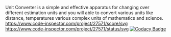 Unit Converter is a simple and effective apparatus for changing over different estimation units and you will able to convert various units like distance, temperatures various complex units of mathematics and science.
https://www.code-inspector.com/project/27571/score/svg
https://www.code-inspector.com/project/27571/status/svg
[![Codacy Badge](https://app.codacy.com/project/badge/Grade/ab8e84c57a1840edbac5b9f3a0036f95)](https://www.codacy.com/gh/bhargavi-muppirisetti/Stepin-Unit-Converter-and-Calculator/dashboard?utm_source=github.com&amp;utm_medium=referral&amp;utm_content=bhargavi-muppirisetti/Stepin-Unit-Converter-and-Calculator&amp;utm_campaign=Badge_Grade)
